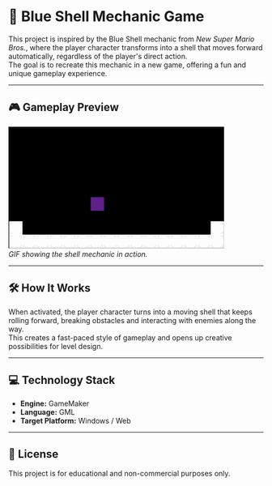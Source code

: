 # 🐢 Blue Shell Mechanic Game

This project is inspired by the Blue Shell mechanic from *New Super Mario Bros.*, where the player character transforms into a shell that moves forward automatically, regardless of the player's direct action.  
The goal is to recreate this mechanic in a new game, offering a fun and unique gameplay experience.

---

## 🎮 Gameplay Preview

![Gameplay GIF](assets/shellgame.gif)  
*GIF showing the shell mechanic in action.*

---

## 🛠 How It Works

When activated, the player character turns into a moving shell that keeps rolling forward, breaking obstacles and interacting with enemies along the way.  
This creates a fast-paced style of gameplay and opens up creative possibilities for level design.

---

## 💻 Technology Stack

- **Engine:** GameMaker
- **Language:** GML
- **Target Platform:** Windows / Web

---

## 📜 License

This project is for educational and non-commercial purposes only.
